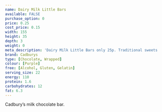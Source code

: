 ```yaml
---
name: Dairy Milk Little Bars
available: FALSE
purchase_option: 0
price: 0.25
cost_price: 0.15
width: 155
height: 35
depth: 3
weight: 0
meta_description: 'Dairy Milk Little Bars only 25p. Traditional sweets and more at Humbugs Confectionery Store. Specialists in satisfying your sweet tooth!'
brand: Cadburys
type: [Chocolate, Wrapped]
colour: [Purple]
free: [Alcohol, Gluten, Gelatin]
serving_size: 22
energy: 110
protein: 1.6
carbohydrates: 12
fat: 6.3
---
```

Cadbury’s milk chocolate bar.